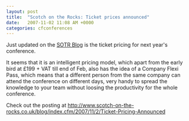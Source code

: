 ```yaml
---
layout: post
title:  "Scotch on the Rocks: Ticket prices announced"
date:   2007-11-02 11:08 AM +0000
categories: cfconferences
---
```

Just updated on the <a href="http://www.scotch-on-the-rocks.co.uk/blog/" title="Scotch on the Rocks Blog">SOTR Blog</a> is the ticket pricing for next year's conference.

It seems that it is an intelligent pricing model, which apart from the early bird at £199 + VAT till end of Feb, also has the idea of a Company Flexi Pass, which means that a different person from the same company can attend the conference on different days, very handy to spread the knowledge to your team without loosing the productivity for the whole conference.

Check out the posting at <a href="http://www.scotch-on-the-rocks.co.uk/blog/index.cfm/2007/11/2/Ticket-Pricing-Announced" title="Scotch on the Rocks Blog: Ticket Pricing Announced">http://www.scotch-on-the-rocks.co.uk/blog/index.cfm/2007/11/2/Ticket-Pricing-Announced</a>